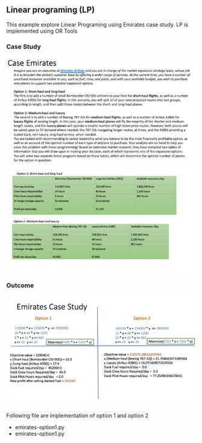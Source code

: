 ## Linear programing (LP)
This example explore Linear Programing using Emirates case study. LP is implemented using OR Tools

### Case Study

![1](./Slide1.jpeg)
![2](./Slide2.jpeg)

### Outcome

![3](./Slide3.jpeg)

###
Following file are implementation of option 1 and option 2
- emirates-option1.py
- emirates-option1.py